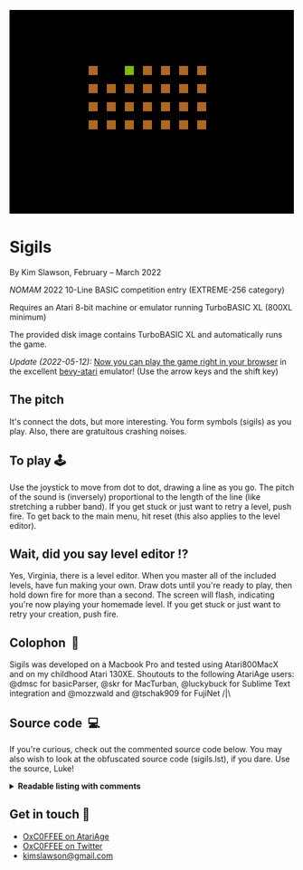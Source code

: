 ![](sigils.gif)

# Sigils

By Kim Slawson, February – March 2022

*NOMAM* 2022 10-Line BASIC competition entry (EXTREME-256 category)

Requires an Atari 8-bit machine or emulator running TurboBASIC XL (800XL minimum)

The provided disk image contains TurboBASIC XL and automatically runs the game.

*Update (2022-05-12):* [Now you can play the game right in your browser](https://mrk.sed.pl/bevy-atari/#disk_1=https://slawson.org/atari/sigils/sigils.atr) in the excellent [bevy-atari](https://github.com/mrk-its/bevy-atari) emulator! (Use the arrow keys and the shift key)

## The pitch
It's connect the dots, but more interesting. You form symbols (sigils) as you play. Also, there are gratuitous crashing noises.

## To play&nbsp;🕹️
Use the joystick to move from dot to dot, drawing a line as you go. The pitch of the sound is (inversely) proportional to the length of the line (like stretching a rubber band). If you get stuck or just want to retry a level, push fire. To get back to the main menu, hit reset (this also applies to the level editor).

## Wait, did you say level editor&nbsp;⁉️
Yes, Virginia, there is a level editor. When you master all of the included levels, have fun making your own. Draw dots until you're ready to play, then hold down fire for more than a second. The screen will flash, indicating you're now playing your homemade level. If you get stuck or just want to retry your creation, push fire.

## Colophon&nbsp;&nbsp;🧰
Sigils was developed on a Macbook Pro and tested using Atari800MacX and on my childhood Atari 130XE. Shoutouts to the following AtariAge users: @dmsc for basicParser, @skr for MacTurban, @luckybuck for Sublime Text integration and @mozzwald and @tschak909 for FujiNet /|\ 

## Source code&nbsp;&nbsp;💻
If you're curious, check out the commented source code below. You may also wish to look at the obfuscated source code (sigils.lst), if you dare. Use the source, Luke!
<details>
 <summary><strong>Readable listing with comments</strong></summary>
 <p>

```basic
REM Sigils
REM written for 2022 NOMAM Ten-line BASIC competition
REM built with Turban (TURboBAsic Nifty)
REM obsfuscated using tbxlparser
REM requires Turbo-BASIC XL
REM by Kim Slawson
REM 2022-02-22


rem OUTLINE:
rem set up
rem   encode strings
rem title
rem   get level number
rem loop
rem   clear
rem   play level
rem     if level editor
rem       build level, start level on hold
rem       store level in array
rem     elseif normal level
rem       draw level (recall from array if user-created)
rem       play level, retry level on fire
rem       increment level when done
rem rerun for setup & menu again

poke 580,1:rem ensure that RESET does cold start rather than warm start
poke 82,0:rem no margin

rem dimension the string for level storage
rem dimension the 2D array to remember user-created levels
rem dimension the arrays to hold level widths and x,y starting positions
dim level$(255),l(16,8),wid(10),x(10),y(10)

rem encode levels into string, prepended by substring lengths by level
rem bit-encoded columns as chars (8 bits high by size bits wide, where size comes from the DATA statement at the end)
rem lvl: 1      2                    3           4                 5                          6                    7                             8                 9              10
level$=["<8<<<<<\1C\14\1C\08\1C\14\1C\38\1C\3C\38\30\38\2C\7E\7E\20\FF\FF\FF\FE\FE\FE\FC\FC\FC\1C\1C\7F\77\7F\1C\1C\1C\36\3E\1C\1C\04\1C\1C\04\1C\7E\5A\7E\7E\5A\7E\0F\3B\2E\3B\0F\0C\0C\0E\1B\7F\CE\80\FC\FE\FE\7E\78\40\CE\82\FE"]

Gr.3:rem mode 3 with text window for titles and instructions
poke 710,0:rem black text window

rem draw title
color 1
for y=0 to 2
  for x=0 to 9
    plot x*2+11,y*2
  next x
next y
color 0:plot 25,0:plot 25,2
color 2
repeat
  rem get title coordinates out of DATA
  read x,y
  rem negative x coordinate means plot, positive means drawto (plus x offset to center)
  if x<0:plot abs(x)+11,y:else:drawto x+11,y:endif
  pause 5:rem slow down title sequence
until (x=16 and y=4)

rem pick a level, or edit your own! 
rem rerun on bad input
trap #run
? ["  ~{lbar}1~{lbar}Easy ~{lbar}2~{lbar}Glasses ~{lbar}3~{lbar}House ~{lbar}4~{lbar}Four"]
? ["  ~{lbar}5~{lbar}City ~{lbar}6~{lbar}Cross ~{lbar}7~{lbar}Key ~{lbar}8~{lbar}Holes"]
? ["  ~{lbar}9~{lbar}Skull ~{lbar}10~{lbar}Yorgle ~{lbar}0~{lbar}Level editor"]
input "Level";level:cls

rem read level starting positions into x and y arrays
for i=1 to 10:read w,x,y:wid(i)=w:x(i)=x:y(i)=y:next i

rem main game loop
do
	rem clear the screen
	Gr.3:rem mode 3 with text window for titles and instructions
	poke 710,0:rem black text window
	poke 752,1:rem get rid of cursor

	rem did the user pick the level editor?
	if level=0 and remaining=0
	    ? ,"Design your own level!"
	    ? [" ~{lbar}FIRE~{lbar}to plot/erase, hold~{lbar}FIRE~{lbar}to play"]

		rem set starting point
		pause 30
		x=4:y=4:btime=time:mtime=time:oc=0:rem initialize cursor and times
		
		while 2-done-b
		  rem blink the cursor
		  if time-btime>10:btime=time:b=1-b:color b*2-oc*b:plot x,y:endif

	    REM get joystick position
	    S=STICK(0)
	    dy=((S=13)-(S=14))*2
	    dx=((S=7)-(S=11))*2

	    rem look ahead to next spot
    	ny=y+dy:nx=x+dx
	    ny=y+dy*((ny>3) and (ny<19)):nx=x+dx*((nx>3) and (nx<35))

	    rem synchronize the movement in lockstep with timer
	    if time-mtime>20 and (dx or dy)
	    	rem redraw original spot and draw next spot
        color oc:plot x,y
        x=nx:y=ny
        locate x,y,oc
        color 2:plot x,y
        mtime=time
	    endif
	    if strig(0)=0
	      mtime=time:oc=1-oc:remaining=remaining+(oc*2-1):rem reset the move timer, increment the number of dots
	      repeat:until strig(0)
	      if time-mtime>60:rem if the user holds fire for more than a second, we're done
	        done=1
	        poke 712,180:poke 710,180:pause 10:poke 712,0:poke 710,0:rem flash the screen to confirm user is done
	      endif
	    endif
		wend

		rem remember position
		x(0)=x:y(0)=y

		rem read level into array in case of user reset
		for x=0 to 15
			for y=0 to 7
				locate 4+x*2,4+y*2,oc
				l(x,y)=oc>0
			next y
		next x
	endif

	rem draw the level
	remaining=0:o=0
	if level=0
		rem recall user-created level from 2D array
		for x=0 to 15
			for y=0 to 7
				oc=l(x,y)
				color oc
				plot 4+x*2,4+y*2
				remaining=remaining+oc:rem increment the number of dots
			next y
		next x

		rem recall position
		x=x(0):y=y(0)

	  cls:? [" ~{lbar}FIRE~{lbar}to retry level, ~{lbar}RESET~{lbar}for menu"]
	else
		rem offset into level string for current level = size of level
		for i=0 to level-1
		  o=o+wid(i)
		next i

		rem decode string
		color 1
		wid=wid(level)
		for y=1 to wid
		  oc=asc(level$(o+y))
		  bit=0.5
			for x=0 to 7
				bit=bit*2
				if (oc & bit = bit):plot y*2+18-wid,x*2+3:remaining=remaining+1:endif
		  next x 
		next y

		rem set starting point
		x=x(level)*2+20-wid:y=y(level)*2+3
	endif

	rem play the level
	btime=time:mtime=time:original=remaining:rem initialize cursor and times
	pause 30:rem pause for dramatic effect

	while remaining>1
	  if time-btime>60:btime=time:b=1-b:color b*2:plot x,y:endif:rem blink the cursor

	 	REM get joystick position
		S=STICK(0)
	  dy=((S=13)-(S=14))
	  dx=((S=7)-(S=11))

	  rem look ahead to next spot
    ny=y+dy:nx=x+dx
    n2y=y+dy*2:n2x=x+dx*2
    locate nx,ny,c:locate n2x,n2y,c2

    rem synchronize the movement in lockstep with timer
    if time-mtime>20
      if c2=1 and c=0:rem can the player move in this direction?
        
        Poke 77,0:rem disable attract mode

        color 2:plot x,y:plot nx,ny:plot n2x,n2y:rem move to next spot
        x=n2x:y=n2y:remaining=remaining-1:mtime=time:rem update position, decrement spots, reset the move timer

        rem make some noise! spread sound pitch over 0...255
        pitch=255-(255/original)*remaining
        sound 0,pitch,10,1
      else:rem spoiler: the player cannot move in this direction
			  rem holy crashing noises batman
	      if dx or dy:poke 712,6:poke 710,6:pause 5:poke 712,0:poke 710,0:mtime=time:sound 0,pitch,2,8:pause 10:endif
	      sound 
	    endif
	  endif
	  if strig(0)=0:exit:endif:rem pop out of the loop if the player presses the fire button (retry the level)
	wend
	sound:rem turn off the sound, just in case

	rem logic for end of level. restart if all done.
	if remaining=1
	  ?:? ,"     Well done!"
	  for x=0 to 255:poke 709,x:pause 1:next x:rem oo, fancy colors. maybe I should make a tenline light synth, ala llamasoft
	  if level=0:run:endif:rem if we finished our own user-created level, we're all done, so restart the game
	  level=(level+1) mod 11:rem increment the level, wrapping around to the level editor (level 0) at the end
	endif
loop:rem end main game loop

rem fill out this line with a tribute
?"All respect to Warren Robinett, to whom my Yorgle easter egg is dedicated. Good luck to all the 2022 NOMAM entrants!"

rem trapped errors go here, restarting the game and redisplaying the menu
#run
run

rem data needs to be at end of line so fill out the last line with it
data -2,0,0,0,0,2,2,2,2,4,0,4,-4,0,4,4,-8,0,6,0,6,4,8,4,8,2,-10,0,10,4,-12,0,12,4,14,4,-18,0,16,0,16,2,18,2,18,4,16,4,7,2,2,7,2,2,4,1,4,6,5,5,9,0,0,7,5,3,10,4,3,6,0,1,5,0,0,16,4,2
rem data has level widths and starting x and y pos too (width,x,y for each level)                       starting here|1     2     3     4     5     6     7      8     9     10
```
</p>
</details>

## Get in touch&nbsp;📩

  * [OxC0FFEE on AtariAge](https://atariage.com/forums/profile/50996-oxc0ffee/)
  * [OxC0FFEE on Twitter](https://twitter.com/OxC0FFEE)
  * [kimslawson@gmail.com](mailto:kimslawson@gmail.com)
